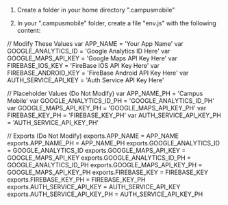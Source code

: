 1) Create a folder in your home directory ".campusmobile"

2) In your ".campusmobile" folder, create a file "env.js" with the following content:

// Modify These Values
var APP_NAME = 'Your App Name'
var GOOGLE_ANALYTICS_ID = 'Google Analytics ID Here'
var GOOGLE_MAPS_API_KEY = 'Google Maps API Key Here'
var FIREBASE_IOS_KEY = 'FireBase IOS API Key Here'
var FIREBASE_ANDROID_KEY = 'FireBase Android API Key Here'
var AUTH_SERVICE_API_KEY = 'Auth Service API Key Here'

// Placeholder Values (Do Not Modify)
var APP_NAME_PH = 'Campus Mobile'
var GOOGLE_ANALYTICS_ID_PH = 'GOOGLE_ANALYTICS_ID_PH'
var GOOGLE_MAPS_API_KEY_PH = 'GOOGLE_MAPS_API_KEY_PH'
var FIREBASE_KEY_PH = 'FIREBASE_KEY_PH'
var AUTH_SERVICE_API_KEY_PH = 'AUTH_SERVICE_API_KEY_PH'

// Exports (Do Not Modify)
exports.APP_NAME = APP_NAME
exports.APP_NAME_PH = APP_NAME_PH
exports.GOOGLE_ANALYTICS_ID = GOOGLE_ANALYTICS_ID
exports.GOOGLE_MAPS_API_KEY = GOOGLE_MAPS_API_KEY
exports.GOOGLE_ANALYTICS_ID_PH = GOOGLE_ANALYTICS_ID_PH
exports.GOOGLE_MAPS_API_KEY_PH = GOOGLE_MAPS_API_KEY_PH
exports.FIREBASE_KEY = FIREBASE_KEY
exports.FIREBASE_KEY_PH = FIREBASE_KEY_PH
exports.AUTH_SERVICE_API_KEY = AUTH_SERVICE_API_KEY
exports.AUTH_SERVICE_API_KEY_PH = AUTH_SERVICE_API_KEY_PH